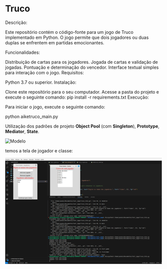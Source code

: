 # Truco
Descrição:

Este repositório contém o código-fonte para um jogo de Truco implementado em Python. O jogo permite que dois jogadores ou duas duplas se enfrentem em partidas emocionantes.

Funcionalidades:

Distribuição de cartas para os jogadores.
Jogada de cartas e validação de jogadas.
Pontuação e determinação do vencedor.
Interface textual simples para interação com o jogo.
Requisitos:

Python 3.7 ou superior.
Instalação:

Clone este repositório para o seu computador.
Acesse a pasta do projeto e execute o seguinte comando:
pip install -r requirements.txt
Execução:

Para iniciar o jogo, execute o seguinte comando:

python aiketruco_main.py

Utilização dos padrões de projeto **Object Pool** (com **Singleton**), **Prototype**, **Mediator**, **State**.


![Modelo](http://i.imgur.com/JOQCrr5.png)


temos a tela de jogador e classe:

![telas](https://github.com/YasminSouzaL/jogo_truco/blob/main/test01.png)
